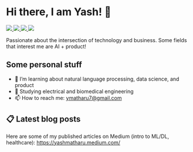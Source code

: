 # Hi there, I am Yash! 👋

<a href="https://www.linkedin.com/in/yashmatharu/">
  <img src="https://img.shields.io/badge/LinkedIn-0077B5?style=for-the-badge&logo=linkedin&logoColor=white">
</a>
<a href="https://yashmatharu.medium.com/">
  <img src="https://img.shields.io/badge/Medium-12100E?style=for-the-badge&logo=medium&logoColor=white">
</a>
<a href="http://www.yashmatharu.com/">
  <img src="https://img.shields.io/badge/Google_chrome-4285F4?style=for-the-badge&logo=Google-chrome&logoColor=white">
</a>
<a href="https://www.kaggle.com/yashmatharu">
  <img src="https://img.shields.io/badge/Kaggle-20BEFF?style=for-the-badge&logo=Kaggle&logoColor=white">
</a>

Passionate about the intersection of technology and business. Some fields that interest me are AI + product!

## Some personal stuff
- 🌱  I’m learning about natural language processing, data science, and product
- 🏫  Studying electrical and biomedical engineering
- 📫  How to reach me: ymatharu7@gmail.com

## 📋 Latest blog posts
Here are some of my published articles on Medium (intro to ML/DL, healthcare): https://yashmatharu.medium.com/
